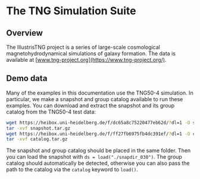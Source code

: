 # The TNG Simulation Suite

## Overview
The IllustrisTNG project is a series of large-scale cosmological
magnetohydrodynamical simulations of galaxy formation. The data is
available at [www.tng-project.org](https://www.tng-project.org/).

## Demo data

Many of the examples in this documentation use the TNG50-4 simulation.
In particular, we make a snapshot and group catalog available to run
these examples. You can download and extract the snapshot and its group
catalog from the TNG50-4 test data:

``` bash
wget https://heibox.uni-heidelberg.de/f/dc65a8c75220477eb62d/?dl=1 -O snapshot.tar.gz
tar -xvf snapshot.tar.gz
wget https://heibox.uni-heidelberg.de/f/ff27fb6975fb4dc391ef/?dl=1 -O catalog.tar.gz
tar -xvf catalog.tar.gz
```

The snapshot and group catalog should be placed in the same folder.
Then you can load the snapshot with `ds = load("./snapdir_030")`. The group catalog should automatically be detected,
otherwise you can also pass the path to the catalog via the `catalog` keyword to `load()`.
